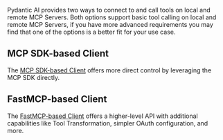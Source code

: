 Pydantic AI provides two ways to connect to and call tools on local and remote MCP Servers. Both options support basic tool calling on local and remote MCP Servers, if you have more advanced requirements you may find that one of the options is a better fit for your use case.

## MCP SDK-based Client

The [MCP SDK-based Client](./mcp-client.md) offers more direct control by leveraging the MCP SDK directly.

## FastMCP-based Client

The [FastMCP-based Client](./fastmcp-client.md) offers a higher-level API with additional capabilities like Tool Transformation, simpler OAuth configuration, and more.